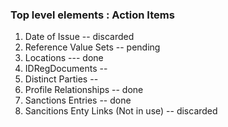 ### Top level elements : Action Items

1. Date of Issue -- discarded
2. Reference Value Sets -- pending
3. Locations --- done
4. IDRegDocuments --
5. Distinct Parties --
6. Profile Relationships -- done
7. Sanctions Entries -- done
8. Sancitions Enty Links (Not in use) -- discarded
